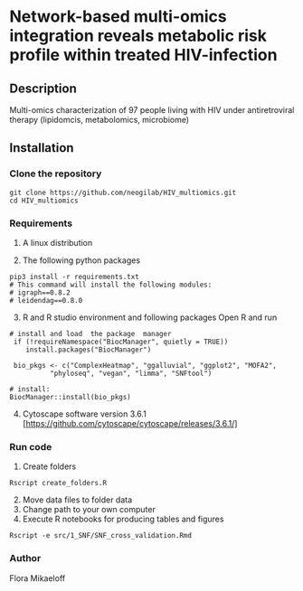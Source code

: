 # Network-based multi-omics integration reveals metabolic risk profile within treated HIV-infection 

## Description
Multi-omics characterization of 97 people living with HIV under antiretroviral therapy (lipidomcis, metabolomics, microbiome)

## Installation

### Clone the repository
```
git clone https://github.com/neogilab/HIV_multiomics.git
cd HIV_multiomics
```

### Requirements

1. A linux distribution

2. The following python packages

```
pip3 install -r requirements.txt
# This command will install the following modules:
# igraph==0.8.2
# leidendag==0.8.0
```
3. R and R studio environment and following packages
Open R and run
```
# install and load  the package  manager
 if (!requireNamespace("BiocManager", quietly = TRUE))
    install.packages("BiocManager")
    
 bio_pkgs <- c("ComplexHeatmap", "ggalluvial", "ggplot2", "MOFA2", 
          "phyloseq", "vegan", "limma", "SNFtool")

# install:
BiocManager::install(bio_pkgs)
```

4. Cytoscape software version 3.6.1
[https://github.com/cytoscape/cytoscape/releases/3.6.1/]

### Run code

1) Create folders
```
Rscript create_folders.R
```

2) Move data files to folder data
3) Change path to your own computer
4) Execute R notebooks for producing tables and figures
```
Rscript -e src/1_SNF/SNF_cross_validation.Rmd
```
### Author

Flora Mikaeloff
